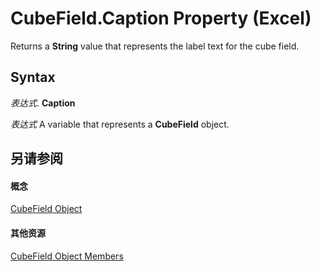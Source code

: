 
# CubeField.Caption Property (Excel)

Returns a  **String** value that represents the label text for the cube field.


## Syntax

 _表达式_. **Caption**

 _表达式_ A variable that represents a **CubeField** object.


## 另请参阅


#### 概念


[CubeField Object](6db16910-6c27-651a-c388-e54e27fe4519.md)
#### 其他资源


[CubeField Object Members](http://msdn.microsoft.com/library/2f3cbe65-45ff-abe0-3e48-29c0d490f600%28Office.15%29.aspx)
